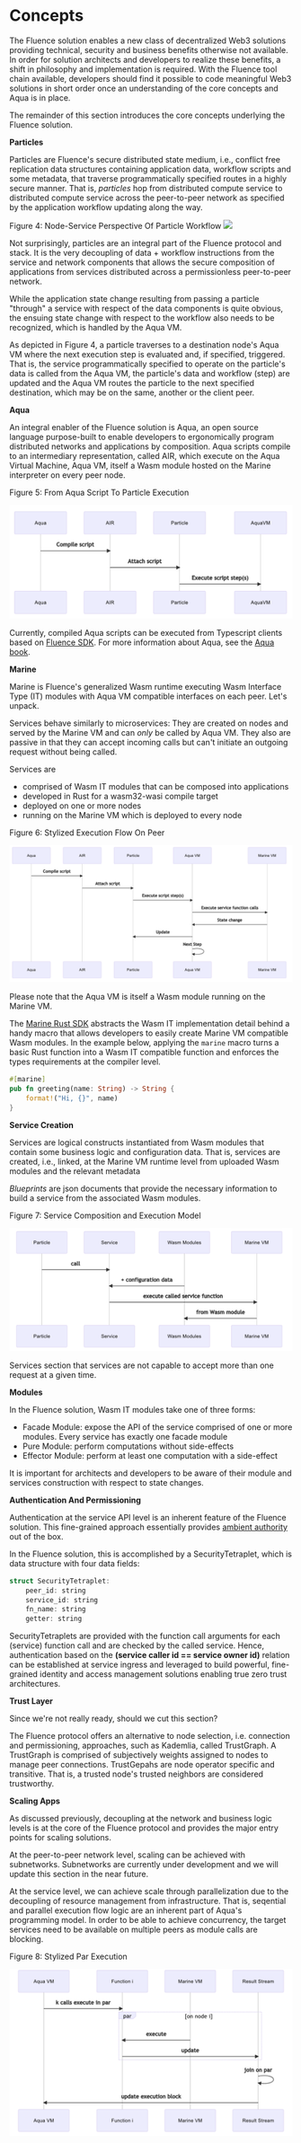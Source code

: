 # Concepts



The Fluence solution enables a new class of decentralized Web3 solutions providing technical, security and business benefits otherwise not available. In order for solution architects and developers to realize these benefits, a shift in philosophy and implementation is required. With the Fluence tool chain available, developers should find it possible to code meaningful Web3 solutions in short order once an understanding of the core concepts and Aqua is in place.

The remainder of this section introduces the core concepts underlying the Fluence solution.

**Particles**

Particles are Fluence's secure distributed state medium, i.e., conflict free replication data structures containing application data, workflow scripts and some metadata, that traverse programmatically specified routes in a highly secure manner. That is, _particles_ hop from distributed compute service to distributed compute service across the peer-to-peer network as specified by the application workflow updating along the way.

Figure 4: Node-Service Perspective Of Particle Workflow ![](https://i.imgur.com/u4beJgh.png)

Not surprisingly, particles are an integral part of the Fluence protocol and stack. It is the very decoupling of data + workflow instructions from the service and network components that allows the secure composition of applications from services distributed across a permissionless peer-to-peer network.

While the application state change resulting from passing a particle "through" a service with respect of the data components is quite obvious, the ensuing state change with respect to the workflow also needs to be recognized, which is handled by the Aqua VM.

As depicted in Figure 4, a particle traverses to a destination node's Aqua VM where the next execution step is evaluated and, if specified, triggered. That is, the service programmatically specified to operate on the particle's data is called from the Aqua VM, the particle's data and workflow \(step\) are updated and the Aqua VM routes the particle to the next specified destination, which may be on the same, another or the client peer.

**Aqua**

An integral enabler of the Fluence solution is Aqua, an open source language purpose-built to enable developers to ergonomically program distributed networks and applications by composition. Aqua scripts compile to an intermediary representation, called AIR, which execute on the Aqua Virtual Machine, Aqua VM, itself a Wasm module hosted on the Marine interpreter on every peer node.

Figure 5: From Aqua Script To Particle Execution

![](.gitbook/assets/image%20%286%29.png)

Currently, compiled Aqua scripts can be executed from Typescript clients based on [Fluence SDK](https://github.com/fluencelabs/fluence-js). For more information about Aqua, see the [Aqua book](https://doc.fluence.dev/aqua-book/).

**Marine**

Marine is Fluence's generalized Wasm runtime executing Wasm Interface Type \(IT\) modules with Aqua VM compatible interfaces on each peer. Let's unpack.

Services behave similarly to microservices: They are created on nodes and served by the Marine VM and can _only_ be called by Aqua VM. They also are passive in that they can accept incoming calls but can't initiate an outgoing request without being called.

Services are

* comprised of Wasm IT modules that can be composed into applications
* developed in Rust for a wasm32-wasi compile target
* deployed on one or more nodes
* running on the Marine VM which is deployed to every node

Figure 6: Stylized Execution Flow On Peer

![](.gitbook/assets/image%20%285%29.png)

Please note that the Aqua VM is itself a Wasm module running on the Marine VM.

The [Marine Rust SDK](https://github.com/fluencelabs/marine-rs-sdk) abstracts the Wasm IT implementation detail behind a handy macro that allows developers to easily create Marine VM compatible Wasm modules. In the example below, applying the `marine` macro turns a basic Rust function into a Wasm IT compatible function and enforces the types requirements at the compiler level.

```rust
#[marine]
pub fn greeting(name: String) -> String {
    format!("Hi, {}", name)
}
```

**Service Creation**

Services are logical constructs instantiated from Wasm modules that contain some business logic and configuration data. That is, services are created, i.e., linked, at the Marine VM runtime level from uploaded Wasm modules and the relevant metadata

_Blueprints_ are json documents that provide the necessary information to build a service from the associated Wasm modules.

Figure 7: Service Composition and Execution Model

![](.gitbook/assets/image%20%287%29.png)

Services section that services are not capable to accept more than one request at a given time.

**Modules**

In the Fluence solution, Wasm IT modules take one of three forms:

* Facade Module: expose the API of the service comprised of one or more modules. Every service has exactly one facade module
* Pure Module: perform computations without side-effects
* Effector Module: perform at least one computation with a side-effect

It is important for architects and developers to be aware of their module and services construction with respect to state changes.

**Authentication And Permissioning**

Authentication at the service API level is an inherent feature of the Fluence solution. This fine-grained approach essentially provides [ambient authority](https://en.wikipedia.org/wiki/Ambient_authority) out of the box.

In the Fluence solution, this is accomplished by a SecurityTetraplet, which is data structure with four data fields:

```rust
struct SecurityTetraplet:
    peer_id: string
    service_id: string
    fn_name: string
    getter: string
```

SecurityTetraplets are provided with the function call arguments for each \(service\) function call and are checked by the called service. Hence, authentication based on the **\(service caller id == service owner id\)** relation can be established at service ingress and leveraged to build powerful, fine-grained identity and access management solutions enabling true zero trust architectures.

**Trust Layer**

Since we're not really ready, should we cut this section?

The Fluence protocol offers an alternative to node selection, i.e. connection and permissioning, approaches, such as Kademlia, called TrustGraph. A TrustGraph is comprised of subjectively weights assigned to nodes to manage peer connections. TrustGepahs are node operator specific and transitive. That is, a trusted node's trusted neighbors are considered trustworthy.

**Scaling Apps**

As discussed previously, decoupling at the network and business logic levels is at the core of the Fluence protocol and provides the major entry points for scaling solutions.

At the peer-to-peer network level, scaling can be achieved with subnetworks. Subnetworks are currently under development and we will update this section in the near future.

At the service level, we can achieve scale through parallelization due to the decoupling of resource management from infrastructure. That is, seqential and parallel execution flow logic are an inherent part of Aqua's programming model. In order to be able to achieve concurrency, the target services need to be available on multiple peers as module calls are blocking.

Figure 8: Stylized Par Execution

![](.gitbook/assets/image%20%288%29.png)



